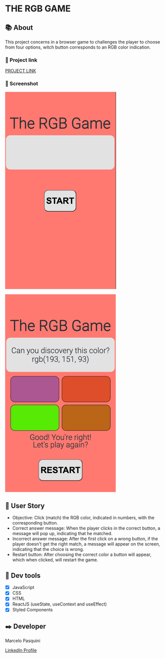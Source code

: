 # THE RGB GAME


## 📚 About

This project concerns in a browser game to challenges the player to choose from four options, witch button corresponds to an RGB color indication.

### 📱 Project link

[PROJECT LINK](https://mpasquini-rgb-game.netlify.app/)

### 📸 Screenshot

![Start Screen]( https://github.com/MarceloPasquiniB/React-rgb-color-game/blob/master/Screenshots/RGB-Game-start-screen.png)

![Right Color Screen]( https://github.com/MarceloPasquiniB/React-rgb-color-game/blob/master/Screenshots/RGB-game-correct-anwser-screen.png)

## 📝 User Story

-	Objective: Click (match) the RGB color, indicated in numbers, with the corresponding button.
-	Correct answer message: When the player clicks in the correct button, a message will pop up, indicating that he matched.
-	Incorrect answer message: After the first click on a wrong button, if the player doesn't get the right match, a message will appear on the screen, indicating that the choice is wrong.
-	Restart button: After choosing the correct color a button will appear, which when clicked, will restart the game.

## 🔧 Dev tools


-	[X] JavaScript
-	[X] CSS
-	[X] HTML
-	[X] ReactJS (useState, useContext and useEffect)
-	[X] Styled Components

## ✒️ Developer

Marcelo Pasquini

[LinkedIn Profile](https://www.linkedin.com/in/mpbrazil/)
